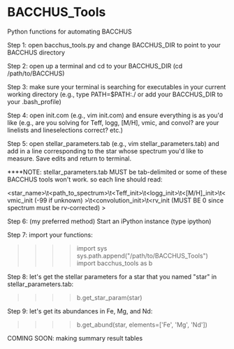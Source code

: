 # BACCHUS_Tools
Python functions for automating BACCHUS

Step 1: open bacchus_tools.py and change BACCHUS_DIR to point to your BACCHUS directory

Step 2: open up a terminal and cd to your BACCHUS_DIR (cd /path/to/BACCHUS)

Step 3: make sure your terminal is searching for executables in your current working directory (e.g., type PATH=$PATH:./ or add your BACCHUS_DIR to your .bash_profile)

Step 4: open init.com (e.g., vim init.com) and ensure everything is as you'd like (e.g., are you solving for Teff, logg, [M/H], vmic, and convol? are your linelists and lineselections correct? etc.)

Step 5: open stellar_parameters.tab (e.g., vim stellar_parameters.tab) and add in a line corresponding to the star whose spectrum you'd like to measure. Save edits and return to terminal.

  ****NOTE: stellar_parameters.tab MUST be tab-delimited or some of these BACCHUS tools won't work.  so each line should read:
  
  <star_name>\t<path_to_spectrum>\t<Teff_init>\t<logg_init>\t<[M/H]_init>\t<vmic_init (-99 if unknown) >\t<convolution_init>\t<rv_init (MUST BE 0 since spectrum must be rv-corrected) >

Step 6: (my preferred method) Start an iPython instance (type ipython)

Step 7: import your functions:

>>>> import sys
>>>> sys.path.append("/path/to/BACCHUS_Tools")
>>>> import bacchus_tools as b

Step 8: let's get the stellar parameters for a star that you named "star" in stellar_parameters.tab:

>>>> b.get_star_param(star)

Step 9: let's get its abundances in Fe, Mg, and Nd:
>>>> b.get_abund(star, elements=['Fe', 'Mg', 'Nd'])

COMING SOON: making summary result tables
